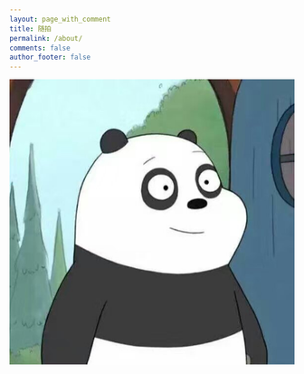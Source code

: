 ```yaml
---
layout: page_with_comment
title: 随拍
permalink: /about/
comments: false
author_footer: false
---
```


![avatar](/images/header.jpg)
